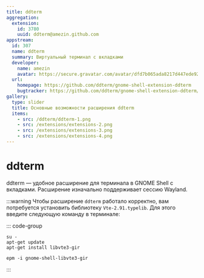```yaml
---
title: ddterm
aggregation:
  extension:
    id: 3780
    uuid: ddterm@amezin.github.com
appstream:
  id: 307
  name: ddterm
  summary: Виртуальный терминал с вкладками
  developer:
    name: amezin
    avatar: https://secure.gravatar.com/avatar/dfd7b065ada8217d447ede927e0da16e?d=mm&s=128
  url:
    homepage: https://github.com/ddterm/gnome-shell-extension-ddterm
    bugtracker: https://github.com/ddterm/gnome-shell-extension-ddterm/issues
gallery:
  type: slider
  title: Основные возможности расширения ddterm
  items:
    - src: /ddterm/ddterm-1.png
    - src: /extensions/extensions-2.png
    - src: /extensions/extensions-3.png
    - src: /extensions/extensions-4.png
---
```


# ddterm

ddterm — удобное расширение для терминала в GNOME Shell с вкладками. Расширение изначально поддерживает cессию Wayland.

<AGWGallery />

<!--@include: @extensions/.parts/show-install-steps.md-->

:::warning
Чтобы расширение `ddterm` работало корректно, вам потребуется установить библиотеку `Vte-2.91.typelib`. Для этого введите следующую команду в терминале:

::: code-group

```shell[apt-get]
su -
apt-get update
apt-get install libvte3-gir
```

```shell[epm]
epm -i gnome-shell-libvte3-gir
```

:::
